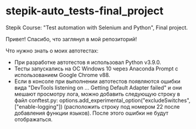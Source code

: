 # stepik-auto_tests-final_project
Stepik Course: "Test automation with Selenium and Python", Final project.

Привет!
Спасибо, что заглянул в мой репозиторий!

Что нужно знать о моих автотестах:
- При разработке автотестов я использовал Python v3.9.0.
- Тесты запускались на ОС Windows 10 через Anaconda Prompt с использованием Google Chrome v88.
- Если в консоле при выполнении автотестов появляются ошибки вида "DevTools listening on ... Getting Default Adapter failed" и они мешают просмотру лога, можно добавить следующую строку в файл conftest.py:
options.add_experimental_option("excludeSwitches", ["enable-logging"])
(расположить строку под номером 22 после добавления функции языков). После этого ошибки не будут отображаться.